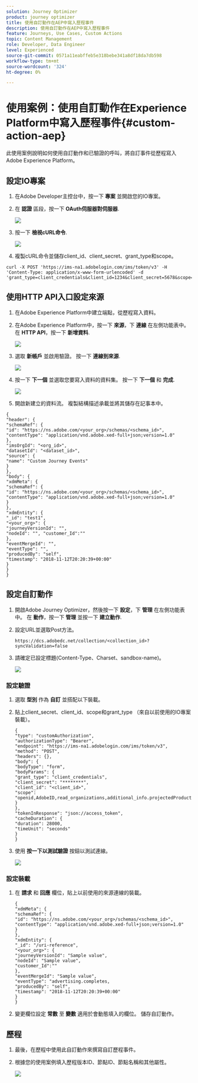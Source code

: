 ```yaml
---
solution: Journey Optimizer
product: journey optimizer
title: 使用自訂動作在AEP中寫入歷程事件
description: 使用自訂動作在AEP中寫入歷程事件
feature: Journeys, Use Cases, Custom Actions
topic: Content Management
role: Developer, Data Engineer
level: Experienced
source-git-commit: 0571a11eabffeb5e318bebe341a8df18da7db598
workflow-type: tm+mt
source-wordcount: '324'
ht-degree: 0%

---
```



# 使用案例：使用自訂動作在Experience Platform中寫入歷程事件{#custom-action-aep}

此使用案例說明如何使用自訂動作和已驗證的呼叫，將自訂事件從歷程寫入Adobe Experience Platform。

## 設定IO專案

1. 在Adobe Developer主控台中，按一下 **專案** 並開啟您的IO專案。

1. 在 **認證** 區段，按一下 **OAuth伺服器對伺服器**.

   ![](assets/custom-action-aep-1.png)

1. 按一下 **檢視cURL命令**.

   ![](assets/custom-action-aep-2.png)

1. 複製cURL命令並儲存client_id、client_secret、grant_type和scope。

```
curl -X POST 'https://ims-na1.adobelogin.com/ims/token/v3' -H 'Content-Type: application/x-www-form-urlencoded' -d 'grant_type=client_credentials&client_id=1234&client_secret=5678&scope=openid,AdobeID,read_organizations,additional_info.projectedProductContext,session'
```

## 使用HTTP API入口設定來源

1. 在Adobe Experience Platform中建立端點，從歷程寫入資料。

1. 在Adobe Experience Platform中，按一下 **來源**，下 **連線** 在左側功能表中。 在 **HTTP API**，按一下 **新增資料**.

   ![](assets/custom-action-aep-3.png)

1. 選取 **新帳戶** 並啟用驗證。 按一下 **連線到來源**.

   ![](assets/custom-action-aep-4.png)

1. 按一下 **下一個** 並選取您要寫入資料的資料集。 按一下 **下一個** 和 **完成**.

   ![](assets/custom-action-aep-5.png)

1. 開啟新建立的資料流。 複製結構描述承載並將其儲存在記事本中。

```
{
"header": {
"schemaRef": {
"id": "https://ns.adobe.com/<your_org>/schemas/<schema_id>",
"contentType": "application/vnd.adobe.xed-full+json;version=1.0"
},
"imsOrgId": "<org_id>",
"datasetId": "<dataset_id>",
"source": {
"name": "Custom Journey Events"
}
},
"body": {
"xdmMeta": {
"schemaRef": {
"id": "https://ns.adobe.com/<your_org>/schemas/<schema_id>",
"contentType": "application/vnd.adobe.xed-full+json;version=1.0"
}
},
"xdmEntity": {
"_id": "test1",
"<your_org>": {
"journeyVersionId": "",
"nodeId": "", "customer_Id":""
},
"eventMergeId": "",
"eventType": "",
"producedBy": "self",
"timestamp": "2018-11-12T20:20:39+00:00"
}
}
}
```

## 設定自訂動作

1. 開啟Adobe Journey Optimizer，然後按一下 **設定**，下 **管理** 在左側功能表中。 在 **動作**，按一下 **管理** 並按一下 **建立動作**.

1. 設定URL並選取Post方法。

   `https://dcs.adobedc.net/collection/<collection_id>?syncValidation=false`

1. 請確定已設定標題(Content-Type、Charset、sandbox-name)。

   ![](assets/custom-action-aep-7bis.png)

### 設定驗證

1. 選取 **型別** 作為 **自訂** 並搭配以下裝載。

1. 貼上client_secret、client_id、scope和grant_type （來自以前使用的IO專案裝載）。

   ```
   {
   "type": "customAuthorization",
   "authorizationType": "Bearer",
   "endpoint": "https://ims-na1.adobelogin.com/ims/token/v3",
   "method": "POST",
   "headers": {},
   "body": {
   "bodyType": "form",
   "bodyParams": {
   "grant_type": "client_credentials",
   "client_secret": "********",
   "client_id": "<client_id>",
   "scope": "openid,AdobeID,read_organizations,additional_info.projectedProductContext,session"
   }
   },
   "tokenInResponse": "json://access_token",
   "cacheDuration": {
   "duration": 28000,
   "timeUnit": "seconds"
   }
   }
   ```

1. 使用 **按一下以測試驗證** 按鈕以測試連線。

   ![](assets/custom-action-aep-8.png)

### 設定裝載

1. 在 **請求** 和 **回應** 欄位，貼上以前使用的來源連線的裝載。

   ```
   {
   "xdmMeta": {
   "schemaRef": {
   "id": "https://ns.adobe.com/<your_org>/schemas/<schema_id>",
   "contentType": "application/vnd.adobe.xed-full+json;version=1.0"
   }
   },
   "xdmEntity": {
   "_id": "/uri-reference",
   "<your_org>": {
   "journeyVersionId": "Sample value",
   "nodeId": "Sample value",
   "customer_Id":""
   },
   "eventMergeId": "Sample value",
   "eventType": "advertising.completes,
   "producedBy": "self",
   "timestamp": "2018-11-12T20:20:39+00:00"
   }
   }
   ```

1. 變更欄位設定 **常數** 至 **變數** 適用於會動態填入的欄位。 儲存自訂動作。

## 歷程

1. 最後，在歷程中使用此自訂動作來撰寫自訂歷程事件。

1. 根據您的使用案例填入歷程版本ID、節點ID、節點名稱和其他屬性。

   ![](assets/custom-action-aep-9.png)


